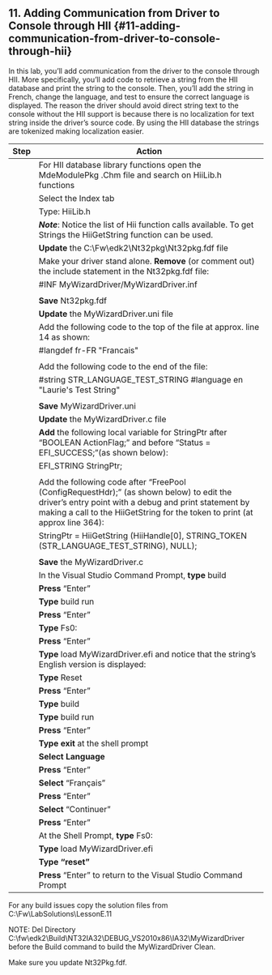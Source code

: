 <!--- @file
 file

Copyright (c) 2018, Intel Corporation. All rights reserved.<BR>

Redistribution and use in source (original document form) and 'compiled'
forms (converted to PDF, epub, HTML and other formats) with or without
modification, are permitted provided that the following conditions are met:

1) Redistributions of source code (original document form) must retain the
above copyright notice, this list of conditions and the following
disclaimer as the first lines of this file unmodified.

2) Redistributions in compiled form (transformed to other DTDs, converted to
PDF, epub, HTML and other formats) must reproduce the above copyright
notice, this list of conditions and the following disclaimer in the
documentation and/or other materials provided with the distribution.

THIS DOCUMENTATION IS PROVIDED BY TIANOCORE PROJECT "AS IS" AND ANY EXPRESS OR
IMPLIED WARRANTIES, INCLUDING, BUT NOT LIMITED TO, THE IMPLIED WARRANTIES OF
MERCHANTABILITY AND FITNESS FOR A PARTICULAR PURPOSE ARE DISCLAIMED. IN NO
EVENT SHALL TIANOCORE PROJECT BE LIABLE FOR ANY DIRECT, INDIRECT, INCIDENTAL,
SPECIAL, EXEMPLARY, OR CONSEQUENTIAL DAMAGES (INCLUDING, BUT NOT LIMITED TO,
PROCUREMENT OF SUBSTITUTE GOODS OR SERVICES; LOSS OF USE, DATA, OR PROFITS;
OR BUSINESS INTERRUPTION) HOWEVER CAUSED AND ON ANY THEORY OF LIABILITY,
WHETHER IN CONTRACT, STRICT LIABILITY, OR TORT (INCLUDING NEGLIGENCE OR
OTHERWISE) ARISING IN ANY WAY OUT OF THE USE OF THIS DOCUMENTATION, EVEN IF
ADVISED OF THE POSSIBILITY OF SUCH DAMAGE.

-->
## 11\. Adding Communication from Driver to Console through HII {#11-adding-communication-from-driver-to-console-through-hii}

In this lab, you’ll add communication from the driver to the console through HII. More specifically, you’ll add code to retrieve a string from the HII database and print the string to the console. Then, you’ll add the string in French, change the language, and test to ensure the correct language is displayed. The reason the driver should avoid direct string text to the console without the HII support is because there is no localization for text string inside the driver’s source code. By using the HII database the strings are tokenized making localization easier.

| **Step** | **Action** |
| --- | --- |
|  | For HII database library functions open the MdeModulePkg .Chm file and search on HiiLib.h functions |
|  | Select the Index tab |
|  | Type: HiiLib.h |
|  | **_Note_**: Notice the list of Hii function calls available. To get Strings the HiiGetString function can be used. |
|  | **Update** the C:\Fw\edk2\Nt32pkg\Nt32pkg.fdf file |
|  | Make your driver stand alone. **Remove** (or comment out) the include statement in the Nt32pkg.fdf file: |
|  | #INF MyWizardDriver/MyWizardDriver.inf |
|  |  |
|  | **Save** Nt32pkg.fdf |
|  | **Update** the MyWizardDriver.uni file |
|  | Add the following code to the top of the file at approx. line 14 as shown: |
|  | #langdef fr-FR &quot;Francais&quot; |
|  |  |
|  | Add the following code to the end of the file: |
|  | #string STR_LANGUAGE_TEST_STRING #language en &quot;Laurie&#039;s Test String&quot; |
|  |  |
|  | **Save** MyWizardDriver.uni |
|  | **Update** the MyWizardDriver.c file |
|  | **Add** the following local variable for StringPtr after “BOOLEAN ActionFlag;” and before “Status = EFI_SUCCESS;”(as shown below): |
|  | EFI_STRING StringPtr; |
|  |  |
|  | Add the following code after “FreePool (ConfigRequestHdr);” (as shown below) to edit the driver’s entry point with a debug and print statement by making a call to the HiiGetString for the token to print (at approx line 364): |
|  | StringPtr = HiiGetString (HiiHandle[0], STRING_TOKEN (STR_LANGUAGE_TEST_STRING), NULL); |
|  |  |
|  | **Save** the MyWizardDriver.c |
|  | In the Visual Studio Command Prompt, **type** build |
|  | **Press** “Enter” |
|  | **Type** build run |
|  | **Press** “Enter” |
|  | **Type** Fs0: |
|  | **Press** “Enter” |
|  | **Type** load MyWizardDriver.efi and notice that the string’s English version is displayed: |
|  | **Type** Reset |
|  | **Press** “Enter” |
|  | **Type** build |
|  | **Type** build run |
|  | **Press** “Enter” |
|  | **Type exit** at the shell prompt |
|  | **Select Language** |
|  | **Press** “Enter” |
|  | **Select** “Français” |
|  | **Press** “Enter” |
|  | **Select** “Continuer” |
|  | **Press** “Enter” |
|  | At the Shell Prompt, **type** Fs0: |
|  | **Type** load MyWizardDriver.efi |
|  | **Type “reset”** |
|  | **Press** “Enter” to return to the Visual Studio Command Prompt |

For any build issues copy the solution files from C:\Fw\LabSolutions\LessonE.11

NOTE: Del Directory C:\fw\edk2\Build\NT32IA32\DEBUG_VS2010x86\IA32\MyWizardDriver before the Build command to build the MyWizardDriver Clean.

Make sure you update Nt32Pkg.fdf.